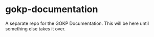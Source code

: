 # gokp-documentation
A separate repo for the GOKP Documentation. This will be here until something else takes it over.
